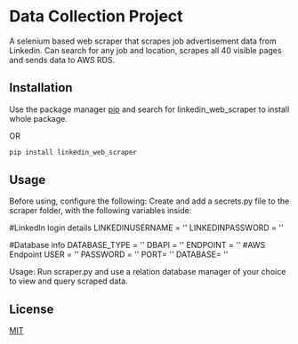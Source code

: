 # Data Collection Project

A selenium based web scraper that scrapes job advertisement data from Linkedin. 
Can search for any job and location, scrapes all 40 visible pages and sends data to AWS RDS.

## Installation

Use the package manager [pip](https://pypi.org/) and search for linkedin_web_scraper to install whole package.

OR 

```bash
pip install linkedin_web_scraper
```

## Usage

Before using, configure the following:
Create and add a secrets.py file to the scraper folder, with the following variables inside:

#LinkedIn login details
LINKEDINUSERNAME = ''
LINKEDINPASSWORD = ''

#Database info
DATABASE_TYPE = ''
DBAPI = ''
ENDPOINT = '' #AWS Endpoint
USER = ''
PASSWORD = ''
PORT= ''
DATABASE= ''

Usage:
Run scraper.py and use a relation database manager of your choice to view and query scraped data.

## License
[MIT](https://choosealicense.com/licenses/mit/)
